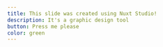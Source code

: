 ```yaml
---
title: This slide was created using Nuxt Studio!
description: It's a graphic design tool
button: Press me please
color: green
---
```

